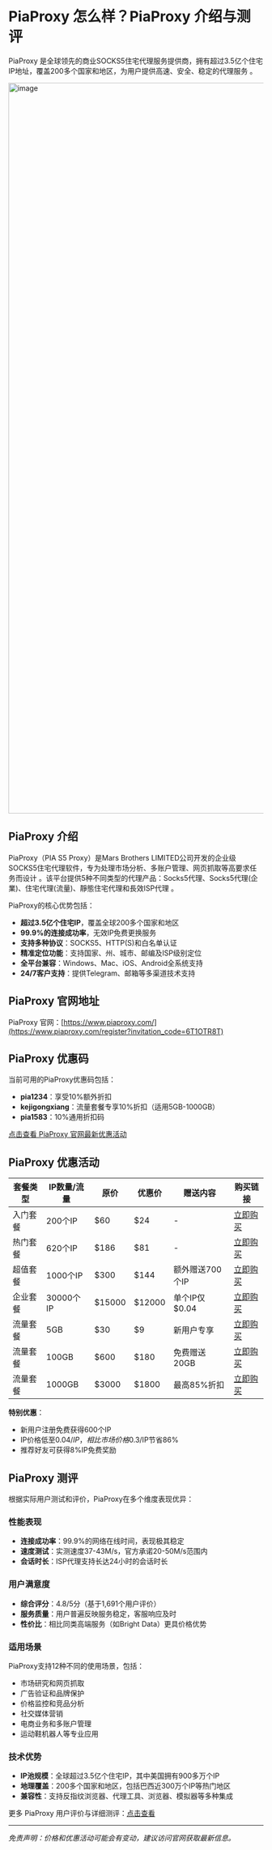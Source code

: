 # PiaProxy 怎么样？PiaProxy 介绍与测评

PiaProxy 是全球领先的商业SOCKS5住宅代理服务提供商，拥有超过3.5亿个住宅IP地址，覆盖200多个国家和地区，为用户提供高速、安全、稳定的代理服务 。

<img width="2932" height="1444" alt="image" src="https://github.com/user-attachments/assets/2e4c31d9-9383-4c02-bc50-53b6adafe483" />

## PiaProxy 介绍

PiaProxy（PIA S5 Proxy）是Mars Brothers LIMITED公司开发的企业级SOCKS5住宅代理软件，专为处理市场分析、多账户管理、网页抓取等高要求任务而设计 。该平台提供5种不同类型的代理产品：Socks5代理、Socks5代理(企業)、住宅代理(流量)、靜態住宅代理和長效ISP代理 。

PiaProxy的核心优势包括：
- **超过3.5亿个住宅IP**，覆盖全球200多个国家和地区
- **99.9%的连接成功率**，无效IP免费更换服务
- **支持多种协议**：SOCKS5、HTTP(S)和白名单认证
- **精准定位功能**：支持国家、州、城市、邮编及ISP级别定位
- **全平台兼容**：Windows、Mac、iOS、Android全系统支持
- **24/7客户支持**：提供Telegram、邮箱等多渠道技术支持

## PiaProxy 官网地址

PiaProxy 官网：[https://www.piaproxy.com/](https://www.piaproxy.com/register?invitation_code=6T1OTR8T)

## PiaProxy 优惠码

当前可用的PiaProxy优惠码包括：

- **pia1234**：享受10%额外折扣
- **kejigongxiang**：流量套餐专享10%折扣（适用5GB-1000GB）
- **pia1583**：10%通用折扣码

[点击查看 PiaProxy 官网最新优惠活动](https://www.piaproxy.com/register?invitation_code=6T1OTR8T)

## PiaProxy 优惠活动

| 套餐类型 | IP数量/流量 | 原价 | 优惠价 | 赠送内容 | 购买链接 |
|---------|------------|------|--------|----------|----------|
| 入门套餐 | 200个IP | $60 | $24 | - | [立即购买](https://www.piaproxy.com/register?invitation_code=6T1OTR8T) |
| 热门套餐 | 620个IP | $186 | $81 | - | [立即购买](https://www.piaproxy.com/register?invitation_code=6T1OTR8T) |
| 超值套餐 | 1000个IP | $300 | $144 | 额外赠送700个IP | [立即购买](https://www.piaproxy.com/register?invitation_code=6T1OTR8T) |
| 企业套餐 | 30000个IP | $15000 | $12000 | 单个IP仅$0.04 | [立即购买](https://www.piaproxy.com/register?invitation_code=6T1OTR8T) |
| 流量套餐 | 5GB | $30 | $9 | 新用户专享 | [立即购买](https://www.piaproxy.com/register?invitation_code=6T1OTR8T) |
| 流量套餐 | 100GB | $600 | $180 | 免费赠送20GB | [立即购买](https://www.piaproxy.com/register?invitation_code=6T1OTR8T) |
| 流量套餐 | 1000GB | $3000 | $1800 | 最高85%折扣 | [立即购买](https://www.piaproxy.com/register?invitation_code=6T1OTR8T) |

**特别优惠**：
- 新用户注册免费获得600个IP
- IP价格低至$0.04/IP，相比市场价格$0.3/IP节省86%
- 推荐好友可获得8%IP免费奖励



## PiaProxy 测评

根据实际用户测试和评价，PiaProxy在多个维度表现优异：

### 性能表现
- **连接成功率**：99.9%的网络在线时间，表现极其稳定
- **速度测试**：实测速度37-43M/s，官方承诺20-50M/s范围内
- **会话时长**：ISP代理支持长达24小时的会话时长

### 用户满意度
- **综合评分**：4.8/5分（基于1,691个用户评价）
- **服务质量**：用户普遍反映服务稳定，客服响应及时
- **性价比**：相比同类高端服务（如Bright Data）更具价格优势

### 适用场景
PiaProxy支持12种不同的使用场景，包括：
- 市场研究和网页抓取
- 广告验证和品牌保护  
- 价格监控和竞品分析
- 社交媒体营销
- 电商业务和多账户管理
- 运动鞋机器人等专业应用



### 技术优势
- **IP池规模**：全球超过3.5亿个住宅IP，其中美国拥有900多万个IP
- **地理覆盖**：200多个国家和地区，包括巴西近300万个IP等热门地区
- **兼容性**：支持反指纹浏览器、代理工具、浏览器、模拟器等多种集成

更多 PiaProxy 用户评价与详细测评：[点击查看](https://www.piaproxy.com/register?invitation_code=6T1OTR8T)

***

*免责声明：价格和优惠活动可能会有变动，建议访问官网获取最新信息。*

